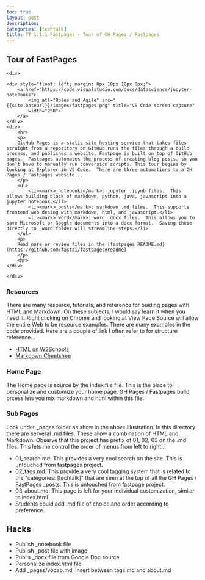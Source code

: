 ```yaml
---
toc: true
layout: post
description: 
categories: [techtalk]
title: TT 1.1.1 Fastpages - Tour of GH Pages / Fastpages
---
```


## Tour of FastPages

<div>

    <div>

    <div style="float: left; margin: 0px 10px 10px 0px;">
        <a href="https://code.visualstudio.com/docs/datascience/jupyter-notebooks">
            <img atl="Roles and Agile" src="{{site.baseurl}}/images/fastpages.png" title="VS Code screen capture"
            width="250">
        </a>
    </div>
    <div>
        <hr>
        <p>
        GitHub Pages is a static site hosting service that takes files straight from a repository on GitHub,runs the files through a build process, and publishes a website. Fastpage is built on top of GitHub pages.  Fastpages automates the process of creating blog posts, so you don’t have to manually run conversion scripts. This tour begins by looking at Explorer in VS Code.  There are three automations to a GH Pages / Fastpages website...
        </p>
        <ul>
            <li><mark>_notebooks</mark>: jupyter .ipynb files.  This allows building block of markdown, python, java, javascript into a jupyter notebook.</li>
            <li><mark>_posts</mark>: markdown .md files.  This supports frontend web desing with markdown, html, and javascript.</li>
            <li><mark>_word</mark>: word .docx files.  This allows you to save Microsoft or Goggle documents into a docx format.  Saving these directly to _word folder will streamline steps.</li>
        </ul>
        <p>
        Read more or review files in the [fastpages README.md](https://github.com/fastai/fastpages#readme)
        </p>
        <hr>
    </div>

    </div>

</div>

### Resources
There are many resource, tutorials, and reference for buiding pages with HTML and Markdown.  On these subjects, I would say learn it when you need it.  Right clicking on Chrome and looking at View Page Source will allow the entire Web to be resource examples.  There are many examples in the code provided.  Here are a couple of link I often refer to for structure reference...
- [HTML on W3Schools](https://www.w3schools.com/html/default.asp)
- [Markdown Cheetshee](https://www.markdownguide.org/cheat-sheet/)

### Home Page
The Home page is source by the index.file file.  This is the place to personalize and customize your home page.  GH Pages / Fastpages build prcess lets you mix markdown and html within this file.

### Sub Pages
Look under _pages folder as show in the above illustration.  In this directory there are serveral .md files.  These allow a combination of HTML and Markdown.  Observe that this project has prefix of 01, 02, 03 on the .md files.  This lets me control the order of menus from left to right...
- 01_search.md:  This provides a very cool search on the site.  This is untouched from fastpages project.
- 02_tags.md:  This provide a very cool tagging system that is related to the "categories: [techtalk]" that are seen at the top of all the GH Pages / FastPages _posts.  This is untouched from fastpage project.
- 03_about.md:  This page is left for your individual customization, similar to index.html
- Students could add .md file of choice and order according to preference.

## Hacks
- Publish _notebook file
- Publish _post file with image
- Publis _docx file from Google Doc source
- Personalize index.html file
- Add _pages/vocab.md, insert between tags.md and about.md